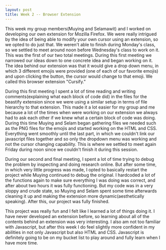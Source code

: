```yaml
---
layout: post
title: Week 2 -- Browser Extension
---
```



This week my group members(Muying and Selamawit) and I worked on developing our own extension for Mozilla Firefox.  We were really intrigued by the idea of being able to modify your own cursor using an extension, so we opted to do just that.  We weren't able to finish during Monday's class, so we settled to meet around noon before Wednesday's class to work on it.  This was the first of our two total meetings.  During this first meeting we narrowed our ideas down to one concrete idea and began working on it.  The idea behind our extension was that it would give a drop down menu, in which 3 different emojis were provided (one of each of our favorite emojis) and upon clicking the button, the cursor would change to that emoji.  We called this browser extension "Cursify."  

During this first meeting I spent a lot of time reading and writing comments(explaining what each block of code did) in the files for the beastify extension since we were using a similar setup in terms of file hierarchy to that extension.  This made it a lot easier for my group and me because a lot of the times when were working on our extension we always had to ask each other if we knew what a certain block of code was doing.  During this time Muying and Selam began gathering files we needed such as the PNG files for the emojis and started working on the HTML and CSS.  Everything went smoothly until the last part, in which we couldn't link our javascript files together and so only the dropdown menu was working and not the cursor changing capability.  This is where we settled to meet again Friday during noon since we couldn't finish it during this session.

During our second and final meeting, I spent a lot of time trying to debug the problem by inspecting and doing research online.  But after some time, in which very little progress was made, I opted to basically restart the project while Muying continued to debug the original.  I hardcoded a lot of the functions again to make sure everything I was doing was correct, and after about two hours it was fully functioning.  But my code was in a very sloppy and crude state, so Muying and Selam spent some time afterwards cleaning it up and making the extension more dynamic(aesthetically speaking).  After this, our project was fully finished.

This project was really fun and I felt like I learned a lot of things doing it.  I have never developed an extension before, so learning about all of the contents behind an extension was very interesting.  I also am not too familiar with Javascript, but after this week I do feel slightly more confident in my abilities in not only Javascript but also HTML and CSS.  Javascript is definitely going to be on my bucket list to play around and fully learn when I have more time.
